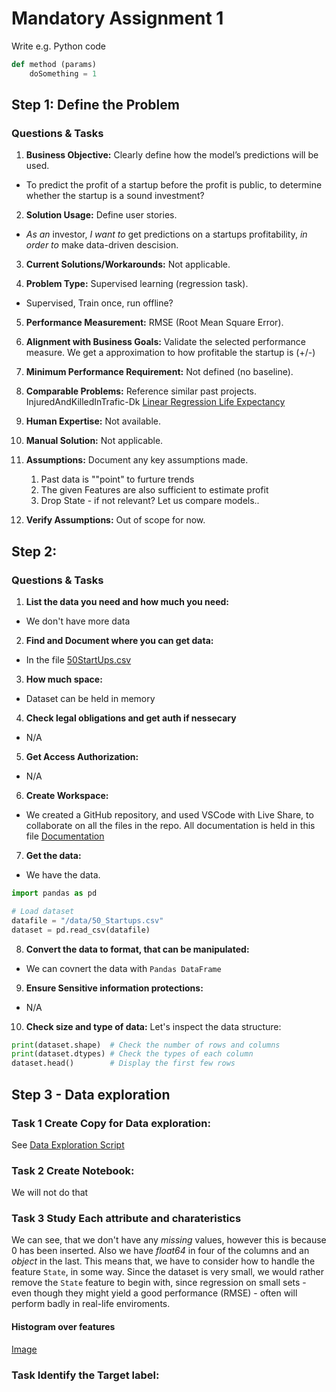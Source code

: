 # Mandatory Assignment 1

Write e.g. Python code 
```python
def method (params)
    doSomething = 1

```


## Step 1: Define the Problem

### Questions & Tasks

1. **Business Objective:** Clearly define how the model’s predictions will be used.
- To predict the profit of a startup before the profit is public, to determine whether the startup is a sound investment?

2. **Solution Usage:** Define user stories.
- *As an* investor, *I want to* get predictions on a startups profitability, *in order to* make data-driven descision.

3. **Current Solutions/Workarounds:** Not applicable.

4. **Problem Type:** Supervised learning (regression task).
- Supervised, Train once, run offline?

5. **Performance Measurement:** 
RMSE (Root Mean Square Error).

6. **Alignment with Business Goals:** Validate the selected performance measure.
We get a approximation to how profitable the startup is (+/-)

7. **Minimum Performance Requirement:** Not defined (no baseline).

8. **Comparable Problems:** Reference similar past projects.
InjuredAndKilledInTrafic-Dk 
[Linear Regression Life Expectancy](https://github.com/jpandersen61/Machine-Learning/blob/main/Linear_Regression_Lifeexpectancy_Solution.ipynb)

9. **Human Expertise:** Not available.

10. **Manual Solution:** Not applicable.

11. **Assumptions:** Document any key assumptions made.
    1. Past data is ""point" to furture trends
    2. The given Features are also sufficient to estimate profit
    3. Drop State - if not relevant? Let us compare models..

12. **Verify Assumptions:** Out of scope for now.

## Step 2: 

### Questions & Tasks

1. **List the data you need and how much you need:**
- We don't have more data

2. **Find and Document where you can get data:**
- In the file [50StartUps.csv](/data/50_Startups.csv)

3. **How much space:**
- Dataset can be held in memory

4. **Check legal obligations and get auth if nessecary**
- N/A

5. **Get Access Authorization:**
- N/A

6. **Create Workspace:**
- We created a GitHub repository, and used VSCode with Live Share, to collaborate on all the files in the repo. All documentation is held in this file [Documentation](/documentation/documentation.md)

7. **Get the data:**
- We have the data.

```python
import pandas as pd

# Load dataset
datafile = "/data/50_Startups.csv"
dataset = pd.read_csv(datafile)
```

8. **Convert the data to format, that can be manipulated:**
- We can covnert the data with `Pandas DataFrame`

9. **Ensure Sensitive information protections:**
- N/A

10. **Check size and type of data:**
Let's inspect the data structure:

```python
print(dataset.shape)  # Check the number of rows and columns
print(dataset.dtypes) # Check the types of each column
dataset.head()        # Display the first few rows
```

## **Step 3 - Data exploration**

### **Task 1 Create Copy for Data exploration:**
See [Data Exploration Script](/src/data_exploration.py)

### **Task 2 Create Notebook:**
We will not do that

### **Task 3 Study Each attribute and charateristics**
We can see, that we don't have any *missing* values, however this is because 0 has been inserted. Also we have *float64* in four of the columns and an *object* in the last.
This means that, we have to consider how to handle the feature `State`, in some way. Since the dataset is very small, we would rather remove the `State` feature to begin with, since regression on small sets - even though they might yield a good performance (RMSE) - often will perform badly in real-life enviroments.

#### Histogram over features
[Image](/data/data_exploration_histogram.png)



### **Task Identify the Target label:**
